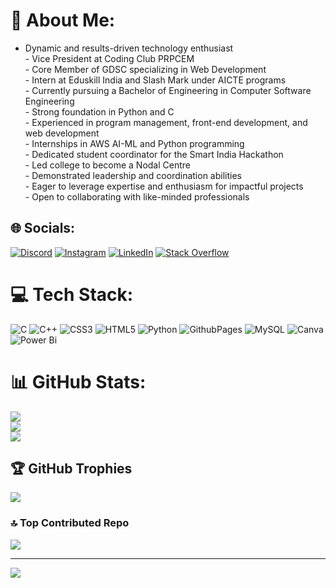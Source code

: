 # 💫 About Me:
- Dynamic and results-driven technology enthusiast<br>- Vice President at Coding Club PRPCEM<br>- Core Member of GDSC specializing in Web Development<br>- Intern at Eduskill India and Slash Mark under AICTE programs<br>- Currently pursuing a Bachelor of Engineering in Computer Software Engineering<br>- Strong foundation in Python and C<br>- Experienced in program management, front-end development, and web development<br>- Internships in AWS AI-ML and Python programming<br>- Dedicated student coordinator for the Smart India Hackathon<br>- Led college to become a Nodal Centre<br>- Demonstrated leadership and coordination abilities<br>- Eager to leverage expertise and enthusiasm for impactful projects<br>- Open to collaborating with like-minded professionals


## 🌐 Socials:
[![Discord](https://img.shields.io/badge/Discord-%237289DA.svg?logo=discord&logoColor=white)](https://discord.gg/adi__7781) [![Instagram](https://img.shields.io/badge/Instagram-%23E4405F.svg?logo=Instagram&logoColor=white)](https://instagram.com/adi__7781) [![LinkedIn](https://img.shields.io/badge/LinkedIn-%230077B5.svg?logo=linkedin&logoColor=white)](https://www.linkedin.com/in/aditya-bharti-578b90231/) [![Stack Overflow](https://img.shields.io/badge/-Stackoverflow-FE7A16?logo=stack-overflow&logoColor=white)](https://stackoverflow.com/users/17585469/aditya-bharti) 

# 💻 Tech Stack:
![C](https://img.shields.io/badge/c-%2300599C.svg?style=for-the-badge&logo=c&logoColor=white) ![C++](https://img.shields.io/badge/c++-%2300599C.svg?style=for-the-badge&logo=c%2B%2B&logoColor=white) ![CSS3](https://img.shields.io/badge/css3-%231572B6.svg?style=for-the-badge&logo=css3&logoColor=white) ![HTML5](https://img.shields.io/badge/html5-%23E34F26.svg?style=for-the-badge&logo=html5&logoColor=white) ![Python](https://img.shields.io/badge/python-3670A0?style=for-the-badge&logo=python&logoColor=ffdd54) <!--![AWS](https://img.shields.io/badge/AWS-%23FF9900.svg?style=for-the-badge&logo=amazon-aws&logoColor=white)--> ![GithubPages](https://img.shields.io/badge/github%20pages-121013?style=for-the-badge&logo=github&logoColor=white) ![MySQL](https://img.shields.io/badge/mysql-%2300000f.svg?style=for-the-badge&logo=mysql&logoColor=white) ![Canva](https://img.shields.io/badge/Canva-%2300C4CC.svg?style=for-the-badge&logo=Canva&logoColor=white) ![Power Bi](https://img.shields.io/badge/power_bi-F2C811?style=for-the-badge&logo=powerbi&logoColor=black)
# 📊 GitHub Stats:
![](https://github-readme-stats.vercel.app/api?username=adityabharti83&theme=dark&hide_border=false&include_all_commits=true&count_private=false)<br/>
![](https://github-readme-streak-stats.herokuapp.com/?user=adityabharti83&theme=dark&hide_border=false)<br/>
![](https://github-readme-stats.vercel.app/api/top-langs/?username=adityabharti83&theme=dark&hide_border=false&include_all_commits=true&count_private=false&layout=compact)

## 🏆 GitHub Trophies
![](https://github-profile-trophy.vercel.app/?username=adityabharti83&theme=radical&no-frame=false&no-bg=false&margin-w=4)

### 🔝 Top Contributed Repo
![](https://github-contributor-stats.vercel.app/api?username=adityabharti83&limit=5&theme=dark&combine_all_yearly_contributions=true)

---
[![](https://visitcount.itsvg.in/api?id=adityabharti83&icon=2&color=0)](https://visitcount.itsvg.in)

<!-- Proudly created with GPRM ( https://gprm.itsvg.in ) -->
